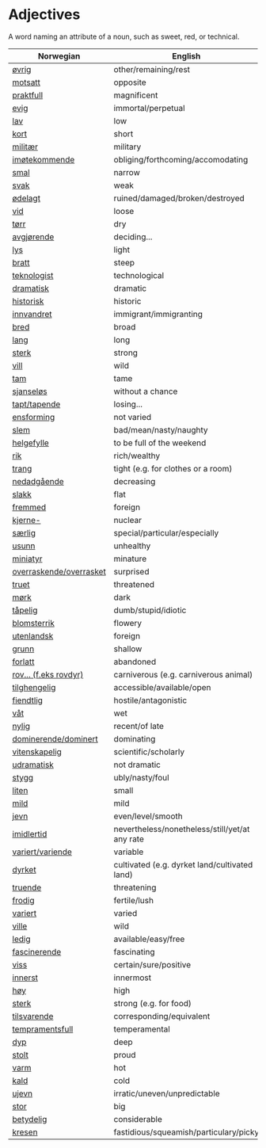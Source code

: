 # Adjectives

A word naming an attribute of a noun, such as sweet, red, or technical.

| Norwegian | English |
| --- | --- |
| [øvrig](https://www.ordnett.no/search?language=no&phrase=øvrig) | other/remaining/rest |
| [motsatt](https://www.ordnett.no/search?language=no&phrase=motsatt) | opposite |
| [praktfull](https://www.ordnett.no/search?language=no&phrase=praktfull) | magnificent |
| [evig](https://www.ordnett.no/search?language=no&phrase=evig) | immortal/perpetual |
| [lav](https://www.ordnett.no/search?language=no&phrase=lav) | low |
| [kort](https://www.ordnett.no/search?language=no&phrase=kort) | short |
| [militær](https://www.ordnett.no/search?language=no&phrase=militær) | military |
| [imøtekommende](https://www.ordnett.no/search?language=no&phrase=imøtekommende) | obliging/forthcoming/accomodating |
| [smal](https://www.ordnett.no/search?language=no&phrase=smal) | narrow |
| [svak](https://www.ordnett.no/search?language=no&phrase=svak) | weak |
| [ødelagt](https://www.ordnett.no/search?language=no&phrase=ødelagt) | ruined/damaged/broken/destroyed |
| [vid](https://www.ordnett.no/search?language=no&phrase=vid) | loose |
| [tørr](https://www.ordnett.no/search?language=no&phrase=tørr) | dry |
| [avgjørende](https://www.ordnett.no/search?language=no&phrase=avgjørende) | deciding... |
| [lys](https://www.ordnett.no/search?language=no&phrase=lys) | light |
| [bratt](https://www.ordnett.no/search?language=no&phrase=bratt) | steep |
| [teknologist](https://www.ordnett.no/search?language=no&phrase=teknologist) | technological |
| [dramatisk](https://www.ordnett.no/search?language=no&phrase=dramatisk) | dramatic |
| [historisk](https://www.ordnett.no/search?language=no&phrase=historisk) | historic |
| [innvandret](https://www.ordnett.no/search?language=no&phrase=innvandret) | immigrant/immigranting |
| [bred](https://www.ordnett.no/search?language=no&phrase=bred) | broad |
| [lang](https://www.ordnett.no/search?language=no&phrase=lang) | long |
| [sterk](https://www.ordnett.no/search?language=no&phrase=sterk) | strong |
| [vill](https://www.ordnett.no/search?language=no&phrase=vill) | wild |
| [tam](https://www.ordnett.no/search?language=no&phrase=tam) | tame |
| [sjanseløs](https://www.ordnett.no/search?language=no&phrase=sjanseløs) | without a chance |
| [tapt/tapende](https://www.ordnett.no/search?language=no&phrase=tapt/tapende) | losing... |
| [ensforming](https://www.ordnett.no/search?language=no&phrase=ensforming) | not varied |
| [slem](https://www.ordnett.no/search?language=no&phrase=slem) | bad/mean/nasty/naughty |
| [helgefylle](https://www.ordnett.no/search?language=no&phrase=helgefylle) | to be full of the weekend |
| [rik](https://www.ordnett.no/search?language=no&phrase=rik) | rich/wealthy |
| [trang](https://www.ordnett.no/search?language=no&phrase=trang) | tight (e.g. for clothes or a room) |
| [nedadgående](https://www.ordnett.no/search?language=no&phrase=nedadgående) | decreasing |
| [slakk](https://www.ordnett.no/search?language=no&phrase=slakk) | flat |
| [fremmed](https://www.ordnett.no/search?language=no&phrase=fremmed) | foreign |
| [kjerne-](https://www.ordnett.no/search?language=no&phrase=kjerne-) | nuclear |
| [særlig](https://www.ordnett.no/search?language=no&phrase=særlig) | special/particular/especially |
| [usunn](https://www.ordnett.no/search?language=no&phrase=usunn) | unhealthy |
| [miniatyr](https://www.ordnett.no/search?language=no&phrase=miniatyr) | minature |
| [overraskende/overrasket](https://www.ordnett.no/search?language=no&phrase=overraskende/overrasket) | surprised |
| [truet](https://www.ordnett.no/search?language=no&phrase=truet) | threatened |
| [mørk](https://www.ordnett.no/search?language=no&phrase=mørk) | dark |
| [tåpelig](https://www.ordnett.no/search?language=no&phrase=tåpelig) | dumb/stupid/idiotic |
| [blomsterrik](https://www.ordnett.no/search?language=no&phrase=blomsterrik) | flowery |
| [utenlandsk](https://www.ordnett.no/search?language=no&phrase=utenlandsk) | foreign |
| [grunn](https://www.ordnett.no/search?language=no&phrase=grunn) | shallow |
| [forlatt](https://www.ordnett.no/search?language=no&phrase=forlatt) | abandoned |
| [rov... (f.eks rovdyr)](https://www.ordnett.no/search?language=no&phrase=rov...%20(f.eks%20rovdyr)) | carniverous (e.g. carniverous animal) |
| [tilghengelig](https://www.ordnett.no/search?language=no&phrase=tilghengelig) | accessible/available/open |
| [fiendtlig](https://www.ordnett.no/search?language=no&phrase=fiendtlig) | hostile/antagonistic |
| [våt](https://www.ordnett.no/search?language=no&phrase=våt) | wet |
| [nylig](https://www.ordnett.no/search?language=no&phrase=nylig) | recent/of late |
| [dominerende/dominert](https://www.ordnett.no/search?language=no&phrase=dominerende/dominert) | dominating |
| [vitenskapelig](https://www.ordnett.no/search?language=no&phrase=vitenskapelig) | scientific/scholarly |
| [udramatisk](https://www.ordnett.no/search?language=no&phrase=udramatisk) | not dramatic |
| [stygg](https://www.ordnett.no/search?language=no&phrase=stygg) | ubly/nasty/foul |
| [liten](https://www.ordnett.no/search?language=no&phrase=liten) | small |
| [mild](https://www.ordnett.no/search?language=no&phrase=mild) | mild |
| [jevn](https://www.ordnett.no/search?language=no&phrase=jevn) | even/level/smooth |
| [imidlertid](https://www.ordnett.no/search?language=no&phrase=imidlertid) | nevertheless/nonetheless/still/yet/at any rate |
| [variert/variende](https://www.ordnett.no/search?language=no&phrase=variert/variende) | variable |
| [dyrket](https://www.ordnett.no/search?language=no&phrase=dyrket) | cultivated (e.g. dyrket land/cultivated land) |
| [truende](https://www.ordnett.no/search?language=no&phrase=truende) | threatening |
| [frodig](https://www.ordnett.no/search?language=no&phrase=frodig) | fertile/lush |
| [variert](https://www.ordnett.no/search?language=no&phrase=variert) | varied |
| [ville](https://www.ordnett.no/search?language=no&phrase=ville) | wild |
| [ledig](https://www.ordnett.no/search?language=no&phrase=ledig) | available/easy/free |
| [fascinerende](https://www.ordnett.no/search?language=no&phrase=fascinerende) | fascinating |
| [viss](https://www.ordnett.no/search?language=no&phrase=viss) | certain/sure/positive |
| [innerst](https://www.ordnett.no/search?language=no&phrase=innerst) | innermost |
| [høy](https://www.ordnett.no/search?language=no&phrase=høy) | high |
| [sterk](https://www.ordnett.no/search?language=no&phrase=sterk) | strong (e.g. for food) |
| [tilsvarende](https://www.ordnett.no/search?language=no&phrase=tilsvarende) | corresponding/equivalent |
| [tempramentsfull](https://www.ordnett.no/search?language=no&phrase=tempramentsfull) | temperamental |
| [dyp](https://www.ordnett.no/search?language=no&phrase=dyp) | deep |
| [stolt](https://www.ordnett.no/search?language=no&phrase=stolt) | proud |
| [varm](https://www.ordnett.no/search?language=no&phrase=varm) | hot |
| [kald](https://www.ordnett.no/search?language=no&phrase=kald) | cold |
| [ujevn](https://www.ordnett.no/search?language=no&phrase=ujevn) | irratic/uneven/unpredictable |
| [stor](https://www.ordnett.no/search?language=no&phrase=stor) | big |
| [betydelig](https://www.ordnett.no/search?language=no&phrase=betydelig) | considerable |
| [kresen](https://www.ordnett.no/search?language=no&phrase=kresen) | fastidious/squeamish/particulary/picky |


